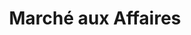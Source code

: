 ---
title: "Marché aux Affaires"
url: /roquebrune-sur-argens/marche-aux-affaires/
shop: Kramladen
---